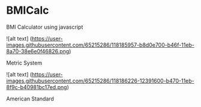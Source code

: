 # BMICalc
BMI Calculator using javascript

![alt text]
(https://user-images.githubusercontent.com/65215286/118185957-b8d0e700-b46f-11eb-8a70-38e6e0f46826.png)

Metric System

![alt text]
(https://user-images.githubusercontent.com/65215286/118186226-12391600-b470-11eb-8f9c-b40981bc17ed.png)

American Standard
